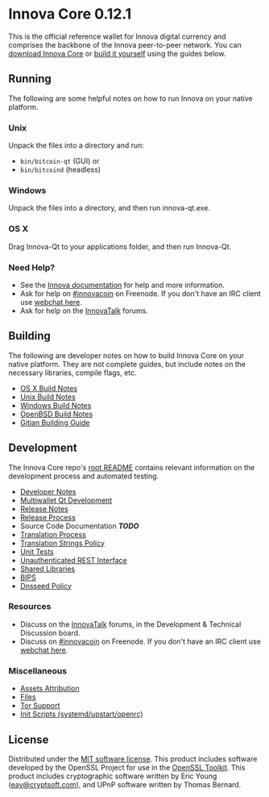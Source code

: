 Innova Core 0.12.1
=====================

This is the official reference wallet for Innova digital currency and comprises the backbone of the Innova peer-to-peer network. You can [download Innova Core](https://www.innovacoin.info/downloads/) or [build it yourself](#building) using the guides below.

Running
---------------------
The following are some helpful notes on how to run Innova on your native platform.

### Unix

Unpack the files into a directory and run:

- `bin/bitcoin-qt` (GUI) or
- `bin/bitcoind` (headless)

### Windows

Unpack the files into a directory, and then run innova-qt.exe.

### OS X

Drag Innova-Qt to your applications folder, and then run Innova-Qt.

### Need Help?

* See the [Innova documentation](https://innovacoin.atlassian.net/wiki/display/DOC)
for help and more information.
* Ask for help on [#innovacoin](http://webchat.freenode.net?channels=innovacoin) on Freenode. If you don't have an IRC client use [webchat here](http://webchat.freenode.net?channels=innovacoin).
* Ask for help on the [InnovaTalk](https://innovatalk.org/) forums.

Building
---------------------
The following are developer notes on how to build Innova Core on your native platform. They are not complete guides, but include notes on the necessary libraries, compile flags, etc.

- [OS X Build Notes](build-osx.md)
- [Unix Build Notes](build-unix.md)
- [Windows Build Notes](build-windows.md)
- [OpenBSD Build Notes](build-openbsd.md)
- [Gitian Building Guide](gitian-building.md)

Development
---------------------
The Innova Core repo's [root README](/README.md) contains relevant information on the development process and automated testing.

- [Developer Notes](developer-notes.md)
- [Multiwallet Qt Development](multiwallet-qt.md)
- [Release Notes](release-notes.md)
- [Release Process](release-process.md)
- Source Code Documentation ***TODO***
- [Translation Process](translation_process.md)
- [Translation Strings Policy](translation_strings_policy.md)
- [Unit Tests](unit-tests.md)
- [Unauthenticated REST Interface](REST-interface.md)
- [Shared Libraries](shared-libraries.md)
- [BIPS](bips.md)
- [Dnsseed Policy](dnsseed-policy.md)

### Resources
* Discuss on the [InnovaTalk](https://innovatalk.org/) forums, in the Development & Technical Discussion board.
* Discuss on [#innovacoin](http://webchat.freenode.net/?channels=innovacoin) on Freenode. If you don't have an IRC client use [webchat here](http://webchat.freenode.net/?channels=innovacoin).

### Miscellaneous
- [Assets Attribution](assets-attribution.md)
- [Files](files.md)
- [Tor Support](tor.md)
- [Init Scripts (systemd/upstart/openrc)](init.md)

License
---------------------
Distributed under the [MIT software license](http://www.opensource.org/licenses/mit-license.php).
This product includes software developed by the OpenSSL Project for use in the [OpenSSL Toolkit](https://www.openssl.org/). This product includes
cryptographic software written by Eric Young ([eay@cryptsoft.com](mailto:eay@cryptsoft.com)), and UPnP software written by Thomas Bernard.
